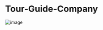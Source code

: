 # Tour-Guide-Company
![image](https://user-images.githubusercontent.com/77770516/233131273-e938a054-95f2-42f6-bc26-7d0a7bbf5373.png)

